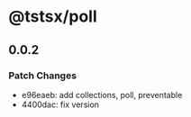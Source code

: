 # @tstsx/poll

## 0.0.2

### Patch Changes

- e96eaeb: add collections, poll, preventable
- 4400dac: fix version
